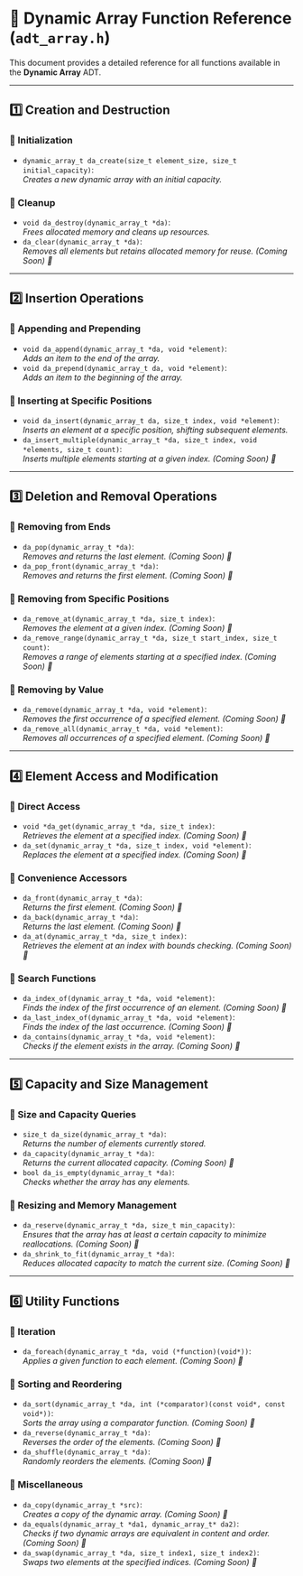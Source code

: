 # 📖 Dynamic Array Function Reference (`adt_array.h`)

This document provides a detailed reference for all functions available in the **Dynamic Array** ADT.

---

## 1️⃣ Creation and Destruction

### 🔹 Initialization  
- `dynamic_array_t da_create(size_t element_size, size_t initial_capacity)`:  
  _Creates a new dynamic array with an initial capacity._  

### 🔹 Cleanup  
- `void da_destroy(dynamic_array_t *da)`:  
  _Frees allocated memory and cleans up resources._  
- `da_clear(dynamic_array_t *da)`:  
  _Removes all elements but retains allocated memory for reuse._ _(Coming Soon) 🚀_ 

---

## 2️⃣ Insertion Operations

### 🔹 Appending and Prepending  
- `void da_append(dynamic_array_t *da, void *element)`:  
  _Adds an item to the end of the array._  
- `void da_prepend(dynamic_array_t da, void *element)`:  
  _Adds an item to the beginning of the array._ 

### 🔹 Inserting at Specific Positions  
- `void da_insert(dynamic_array_t da, size_t index, void *element)`:  
  _Inserts an element at a specific position, shifting subsequent elements._ 
- `da_insert_multiple(dynamic_array_t *da, size_t index, void *elements, size_t count)`:  
  _Inserts multiple elements starting at a given index._ _(Coming Soon) 🚀_

---

## 3️⃣ Deletion and Removal Operations  

### 🔹 Removing from Ends  
- `da_pop(dynamic_array_t *da)`:  
  _Removes and returns the last element._ _(Coming Soon) 🚀_ 
- `da_pop_front(dynamic_array_t *da)`:  
  _Removes and returns the first element._ _(Coming Soon) 🚀_

### 🔹 Removing from Specific Positions  
- `da_remove_at(dynamic_array_t *da, size_t index)`:  
  _Removes the element at a given index._ _(Coming Soon) 🚀_ 
- `da_remove_range(dynamic_array_t *da, size_t start_index, size_t count)`:  
  _Removes a range of elements starting at a specified index._ _(Coming Soon) 🚀_

### 🔹 Removing by Value  
- `da_remove(dynamic_array_t *da, void *element)`:  
  _Removes the first occurrence of a specified element._ _(Coming Soon) 🚀_
- `da_remove_all(dynamic_array_t *da, void *element)`:  
  _Removes all occurrences of a specified element._ _(Coming Soon) 🚀_

---

## 4️⃣ Element Access and Modification  

### 🔹 Direct Access  
- `void *da_get(dynamic_array_t *da, size_t index)`:  
  _Retrieves the element at a specified index._ _(Coming Soon) 🚀_  
- `da_set(dynamic_array_t *da, size_t index, void *element)`:  
  _Replaces the element at a specified index._ _(Coming Soon) 🚀_  

### 🔹 Convenience Accessors  
- `da_front(dynamic_array_t *da)`:  
  _Returns the first element._ _(Coming Soon) 🚀_
- `da_back(dynamic_array_t *da)`:  
  _Returns the last element._ _(Coming Soon) 🚀_
- `da_at(dynamic_array_t *da, size_t index)`:  
  _Retrieves the element at an index with bounds checking._ _(Coming Soon) 🚀_ 

### 🔹 Search Functions  
- `da_index_of(dynamic_array_t *da, void *element)`:  
  _Finds the index of the first occurrence of an element._ _(Coming Soon) 🚀_  
- `da_last_index_of(dynamic_array_t *da, void *element)`:  
  _Finds the index of the last occurrence._ _(Coming Soon) 🚀_
- `da_contains(dynamic_array_t *da, void *element)`:  
  _Checks if the element exists in the array._ _(Coming Soon) 🚀_ 

---

## 5️⃣ Capacity and Size Management  

### 🔹 Size and Capacity Queries  
- `size_t da_size(dynamic_array_t *da)`:  
  _Returns the number of elements currently stored._ 
- `da_capacity(dynamic_array_t *da)`:  
  _Returns the current allocated capacity._ _(Coming Soon) 🚀_  
- `bool da_is_empty(dynamic_array_t *da)`:  
  _Checks whether the array has any elements._  

### 🔹 Resizing and Memory Management  
- `da_reserve(dynamic_array_t *da, size_t min_capacity)`:  
  _Ensures that the array has at least a certain capacity to minimize reallocations._ _(Coming Soon) 🚀_
- `da_shrink_to_fit(dynamic_array_t *da)`:  
  _Reduces allocated capacity to match the current size._ _(Coming Soon) 🚀_

---

## 6️⃣ Utility Functions  

### 🔹 Iteration  
- `da_foreach(dynamic_array_t *da, void (*function)(void*))`:  
  _Applies a given function to each element._ _(Coming Soon) 🚀_

### 🔹 Sorting and Reordering  
- `da_sort(dynamic_array_t *da, int (*comparator)(const void*, const void*))`:  
  _Sorts the array using a comparator function._ _(Coming Soon) 🚀_
- `da_reverse(dynamic_array_t *da)`:  
  _Reverses the order of the elements._ _(Coming Soon) 🚀_
- `da_shuffle(dynamic_array_t *da)`:  
  _Randomly reorders the elements._ _(Coming Soon) 🚀_

### 🔹 Miscellaneous  
- `da_copy(dynamic_array_t *src)`:  
  _Creates a copy of the dynamic array._ _(Coming Soon) 🚀_
- `da_equals(dynamic_array_t *da1, dynamic_array_t* da2)`:  
  _Checks if two dynamic arrays are equivalent in content and order._ _(Coming Soon) 🚀_
- `da_swap(dynamic_array_t *da, size_t index1, size_t index2)`:  
  _Swaps two elements at the specified indices._ _(Coming Soon) 🚀_

